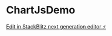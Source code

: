 # ChartJsDemo

[Edit in StackBlitz next generation editor ⚡️](https://stackblitz.com/~/github.com/FrankieLv/ChartJsDemo)